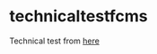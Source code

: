 # technicaltestfcms

Technical test from [here](https://gist.github.com/rbretecher-fcms/9e10fbc8418cf7b52c0bc22bd4c2af83)
